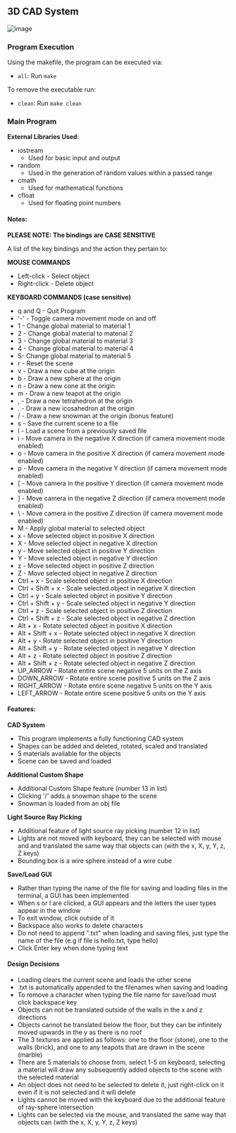 ## 3D CAD System

![image](https://i.imgur.com/lK8crX3.png)

### **Program Execution**
Using the makefile, the program can be executed via:
* `all`: Run `make`

To remove the executable run:
* `clean`: Run `make clean`

### **Main Program**
**External Libraries Used**:
* iostream
    * Used for basic input and output
* random
    * Used in the generation of random values within a passed range
* cmath
    * Used for mathematical functions
* cfloat
    * Used for floating point numbers

#### **Notes:**
**PLEASE NOTE: The bindings are CASE SENSITIVE**

A list of the key bindings and the action they pertain to:

**MOUSE COMMANDS**
* Left-click - Select object
* Right-click - Delete object

**KEYBOARD COMMANDS (case sensitive)**
* q and Q - Quit Program
* '-' - Toggle camera movement mode on and off
* 1 - Change global material to material 1
* 2 - Change global material to material 2
* 3 - Change global material to material 3
* 4 - Change global material to material 4
* 5- Change global material to material 5
* r - Reset the scene
* v - Draw a new cube at the origin
* b - Draw a new sphere at the origin
* n - Draw a new cone at the origin
* m - Draw a new teapot at the origin
* , - Draw a new tetrahedron at the origin
* . - Draw a new icosahedron at the origin
* / - Draw a new snowman at the origin (bonus feature)
* s - Save the current scene to a file
* l - Load a scene from a previously saved file
* i - Move camera in the negative X direction (if camera movement mode enabled)
* o - Move camera in the positive X direction (if camera movement mode enabled)
* p - Move camera in the negative Y direction (if camera movement mode enabled)
* [ - Move camera in the positive Y direction (if camera movement mode enabled)
* ] - Move camera in the negative Z direction (if camera movement mode enabled)
* \ - Move camera in the positive Z direction (if camera movement mode enabled)
* M - Apply global material to selected object
* x - Move selected object in positive X direction
* X - Move selected object in negative X direction
* y - Move selected object in positive Y direction
* Y - Move selected object in negative Y direction
* z - Move selected object in positive Z direction
* Z - Move selected object in negative Z direction
* Ctrl + x - Scale selected object in positive X direction
* Ctrl + Shift + x - Scale selected object in negative X direction
* Ctrl + y - Scale selected object in positive Y direction
* Ctrl + Shift + y - Scale selected object in negative Y direction
* Ctrl + z - Scale selected object in positive Z direction
* Ctrl + Shift + z - Scale selected object in negative Z direction
* Alt + x - Rotate selected object in positive X direction
* Alt + Shift + x - Rotate selected object in negative X direction
* Alt + y - Rotate selected object in positive Y direction
* Alt + Shift + y - Rotate selected object in negative Y direction
* Alt + z - Rotate selected object in positive Z direction
* Alt + Shift + z - Rotate selected object in negative Z direction
* UP_ARROW - Rotate entire scene negative 5 units on the Z axis
* DOWN_ARROW - Rotate entire scene positive 5 units on the Z axis
* RIGHT_ARROW - Rotate entire scene negative 5 units on the Y axis
* LEFT_ARROW - Rotate entire scene positive 5 units on the Y axis
#### **Features:**
**CAD System**
* This program implements a fully functioning CAD system
* Shapes can be added and deleted, rotated, scaled and translated
* 5 materials available for the objects
* Scene can be saved and loaded

**Additional Custom Shape**
* Additional Custom Shape feature (number 13 in list)
* Clicking '/' adds a snowman shape to the scene
* Snowman is loaded from an obj file

**Light Source Ray Picking**
* Additional feature of light source ray picking (number 12 in list)
* Lights are not moved with keyboard, they can be selected with mouse and and translated the same way that objects can (with the x, X, y, Y, z, Z keys)
* Bounding box is a wire sphere instead of a wire cube

**Save/Load GUI**
* Rather than typing the name of the file for saving and loading files in the terminal,
a GUI has been implemented
* When s or l are clicked, a GUI appears and the letters the user types appear in the window
* To exit window, click outside of it
* Backspace also works to delete characters
* Do not need to append ".txt" when loading and saving files, just type the name of the file (e.g if file is hello.txt, type hello)
* Click Enter key when done typing text

#### **Design Decisions**
* Loading clears the current scene and loads the other scene
* .txt is automatically appended to the filenames when saving and loading
* To remove a character when typing the file name for save/load must click backspace key
* Objects can not be translated outside of the walls in the x and z directions
* Objects cannot be translated below the floor, but they can be infinitely moved upwards in the y as there is no roof
* The 3 textures are applied as follows: one to the floor (stone), one to the walls (brick), and one to any teapots that are drawn in the scene (marble)
* There are 5 materials to choose from, select 1-5 on keyboard, selecting a material
will draw any subsequently added objects to the scene with the selected material
* An object does not need to be selected to delete it, just right-click on it even if it is not selected and it will delete
* Lights cannot be moved with the keyboard due to the additional feature of ray-sphere intersection
* Lights can be selected via the mouse, and translated the same way that objects can (with the x, X, y, Y, z, Z keys)